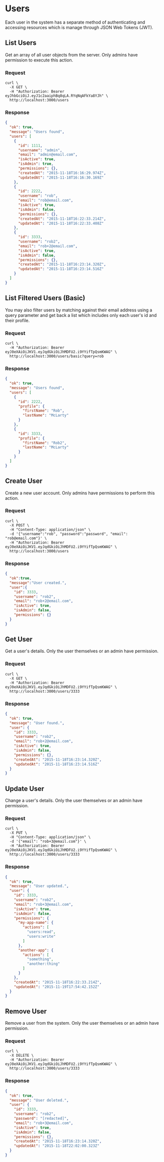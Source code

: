 # Users

Each user in the system has a separate method of authenticating and accessing
resources which is manage through JSON Web Tokens (JWT).


## List Users

Get an array of all user objects from the server. Only admins have permission to
execute this action.

### Request

```shell
curl \
  -X GET \
  -H "Authorization: Bearer eyJhbGciOiJ.eyJ1c2aaiphBq8qLA.RYqNqAFkYa8YJh" \
  http://localhost:3000/users
```

### Response

```json
{
  "ok": true,
  "message": "Users found",
  "users": [
    {
      "id": 1111,
      "username": "admin",
      "email": "admin@email.com",
      "isActive": true,
      "isAdmin": true,
      "permissions": {},
      "createdAt": "2015-11-18T16:16:29.974Z",
      "updatedAt": "2015-11-18T16:16:30.169Z"
    },
    {
      "id": 2222,
      "username": "rob",
      "email": "rob@email.com",
      "isActive": true,
      "isAdmin": false,
      "permissions": {},
      "createdAt": "2015-11-18T16:22:33.214Z",
      "updatedAt": "2015-11-18T16:22:33.408Z"
    },
    {
      "id": 3333,
      "username": "rob2",
      "email": "rob+2@email.com",
      "isActive": true,
      "isAdmin": false,
      "permissions": {},
      "createdAt": "2015-11-18T16:23:14.320Z",
      "updatedAt": "2015-11-18T16:23:14.516Z"
    }
  ]
}
```

## List Filtered Users (Basic)

You may also filter users by matching against their email address using a query
parameter and get back a list which includes only each user's id and their
profile.

### Request

```shell
curl \
  -H "Authorization: Bearer eyJ0eXAiOiJKV1.eyJqdGkiOiJhMDFU2.i9YYifTpQsmKWAG" \
  http://localhost:3000/users/basic?query=rob
```

### Response

```json
{
  "ok": true,
  "message": "Users found",
  "users": [
    {
      "id": 2222,
      "profile": {
        "firstName": "Rob",
        "lastName": "McLarty"
      }
    },
    {
      "id": 3333,
      "profile": {
        "firstName": "Rob2",
        "lastName": "McLarty"
      }
    }
  ]
}
```


## Create User

Create a new user account. Only admins have permissions to perform this action.

### Request

```shell
curl \
  -X POST \
  -H "Content-Type: application/json" \
  -d '{"username":"rob", "password":"password", "email": "rob@email.com"}' \
  -H "Authorization: Bearer eyJ0eXAiOiJKV1.eyJqdGkiOiJhMDFU2.i9YYifTpQsmKWAG" \
  http://localhost:3000/users
```

### Response

```json
{
  "ok":true,
  "message":"User created.",
  "user":{
    "id": 3333,
    "username": "rob2",
    "email": "rob+2@email.com",
    "isActive": true,
    "isAdmin": false,
    "permissions": {}
  }
}
```

## Get User

Get a user's details. Only the user themselves or an admin have permission.

### Request

```shell
curl \
  -X GET \
  -H "Authorization: Bearer eyJ0eXAiOiJKV1.eyJqdGkiOiJhMDFU2.i9YYifTpQsmKWAG" \
  http://localhost:3000/users/3333
```

### Response

```json
{
  "ok": true,
  "message": "User found.",
  "user": {
    "id": 3333,
    "username": "rob2",
    "email": "rob+2@email.com",
    "isActive": true,
    "isAdmin": false,
    "permissions": {},
    "createdAt": "2015-11-18T16:23:14.320Z",
    "updatedAt": "2015-11-18T16:23:14.516Z"
  }
}
```

## Update User

Change a user's details. Only the user themselves or an admin have permission.

### Request

```shell
curl \
  -X PUT \
  -H "Content-Type: application/json" \
  -d '{"email": "rob+3@email.com"}' \
  -H "Authorization: Bearer eyJ0eXAiOiJKV1.eyJqdGkiOiJhMDFU2.i9YYifTpQsmKWAG" \
  http://localhost:3000/users/3333
```

### Response

```json
{
  "ok": true,
  "message": "User updated.",
  "user": {
    "id": 3333,
    "username": "rob2",
    "email": "rob+3@email.com",
    "isActive": true,
    "isAdmin": false,
    "permissions": {
      "my-app-name": {
        "actions": [
          "users:read",
          "users:write"
        ]
      },
      "another-app": {
        "actions": [
          "something",
          "another:thing"
        ]
      }
    },
    "createdAt": "2015-11-18T16:22:33.214Z",
    "updatedAt": "2015-11-19T17:54:42.152Z"
  }
}
```


## Remove User

Remove a user from the system. Only the user themselves or an admin have
permission.

### Request

```shell
curl \
  -X DELETE \
  -H "Authorization: Bearer eyJ0eXAiOiJKV1.eyJqdGkiOiJhMDFU2.i9YYifTpQsmKWAG" \
  http://localhost:3000/users/3333
```

### Response

```json
{
  "ok": true,
  "message": "User deleted.",
  "user": {
    "id": 3333,
    "username": "rob2",
    "password": "[redacted]",
    "email": "rob+3@email.com",
    "isActive": true,
    "isAdmin": false,
    "permissions": {},
    "createdAt": "2015-11-18T16:23:14.320Z",
    "updatedAt": "2015-11-18T22:02:00.323Z"
  }
}
```
